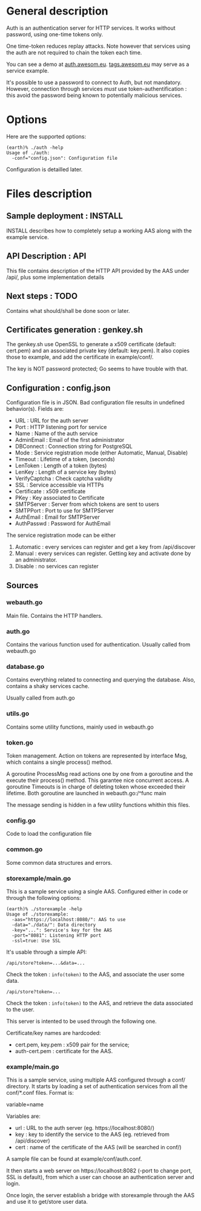 # General description
Auth is an authentication server for HTTP services.
It works without password, using one-time tokens only.

One time-token reduces replay attacks. Note however that
services using the auth are not required to chain the token
each time.

You can see a demo at [auth.awesom.eu](https://auth.awesom.eu).
[tags.awesom.eu](https://tags.awesom.eu) may serve as a service
example.

It's possible to use a password to connect to Auth, but not
mandatory. However, connection through services *must* use
token-authentification : this avoid the password being known
to potentially malicious services.

# Options
Here are the supported options:

	(earth)% ./auth -help
	Usage of ./auth:
	  -conf="config.json": Configuration file

Configuration is detailled later.

# Files description
## Sample deployment : INSTALL
INSTALL describes how to completely setup a working AAS along
with the example service.

## API Description : API
This file contains description of the HTTP API provided
by the AAS under /api/, plus some implementation details

## Next steps : TODO
Contains what should/shall be done soon or later.

## Certificates generation : genkey.sh
The genkey.sh use OpenSSL to generate a x509 certificate (default: cert.pem)
and an associated private key (default: key.pem). It also copies those
to example, and add the certificate in example/conf/.

The key is NOT password protected; Go seems to have trouble with that.

## Configuration : config.json
Configuration file is in JSON. Bad configuration file results
in undefined behavior(s). Fields are:

* URL : URL for the auth server
* Port : HTTP listening port for service
* Name : Name of the auth service
* AdminEmail : Email of the first administrator
* DBConnect : Connection string for PostgreSQL
* Mode : Service registration mode (either Automatic, Manual, Disable)
* Timeout : Lifetime of a token, (seconds)
* LenToken : Length of a token (bytes)
* LenKey : Length of a service key (bytes)
* VerifyCaptcha : Check captcha validity
* SSL : Service accessible via HTTPs
* Certificate : x509 certificate
* PKey : Key associated to Certificate
* SMTPServer : Server from which tokens are sent to users
* SMTPPort : Port to use for SMTPServer
* AuthEmail : Email for SMTPServer
* AuthPasswd : Password for AuthEmail

The service registration mode can be either

1. Automatic : every services can register and get a key from /api/discover
2. Manual : every services can register. Getting key and activate done by an administrator.
3. Disable : no services can register

## Sources
### webauth.go
Main file. Contains the HTTP handlers.

### auth.go
Contains the various function used for authentication. Usually
called from webauth.go

### database.go
Contains everything related to connecting and querying the database.
Also, contains a shaky services cache.

Usually called from auth.go

### utils.go
Contains some utility functions, mainly used in webauth.go

### token.go
Token management. Action on tokens are represented by interface Msg,
which contains a single process() method.

A goroutine ProcessMsg read actions one by one from a goroutine and the
execute their process() method. This garantee nice concurrent access.
A goroutine Timeouts is in charge of deleting token whose exceeded their
lifetime. Both goroutine are launched in webauth.go:/^func main

The message sending is hidden in a few utility functions whithin this files.

### config.go
Code to load the configuration file

### common.go
Some common data structures and errors.

### storexample/main.go 
This is a sample service using a single AAS. Configured either
in code or through the following options:

	(earth)% ./storexample -help
	Usage of ./storexample:
	  -aas="https://localhost:8080/": AAS to use
	  -data="./data/": Data directory
	  -key="...": Service's key for the AAS
	  -port="8081": Listening HTTP port
	  -ssl=true: Use SSL

It's usable through a simple API:

	/api/store?token=...&data=...

Check the token : `info(token)` to the AAS, and associate the
user some data.

	/api/store?token=...

Check the token : `info(token)` to the AAS, and retrieve the
data associated to the user.

This server is intented to be used through the following one.

Certificate/key names are hardcoded:

* cert.pem, key.pem : x509 pair for the service;
* auth-cert.pem : certificate for the AAS.

### example/main.go
This is a sample service, using multiple AAS configured through
a conf/ directory. It starts by loading a set of authentication
services from all the conf/*.conf files. Format is:

  variable=name

Variables are:

* url : URL to the auth server (eg. https://localhost:8080/)
* key : key to identify the service to the AAS (eg. retrieved from /api/discover)
* cert : name of the certificate of the AAS (will be searched in conf/)

A sample file can be found at example/conf/auth.conf.

It then starts a web server on https://localhost:8082 (-port to change port,
SSL is default), from which a user can choose an authentication
server and login.

Once login, the server establish a bridge with storexample through
the AAS and use it to get\/store user data.
